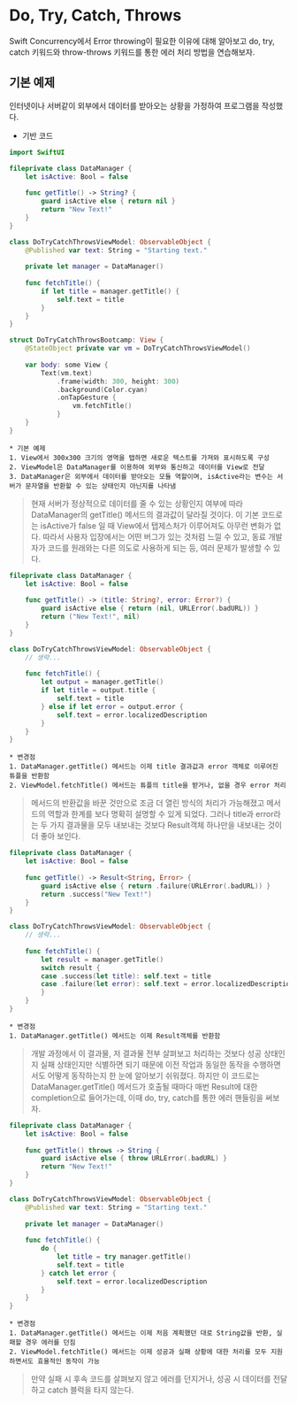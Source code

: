 #  Do, Try, Catch, Throws
Swift Concurrency에서 Error throwing이 필요한 이유에 대해 알아보고 do, try, catch 키워드와 throw-throws 키워드를 통한 에러 처리 방법을 연습해보자.

## 기본 예제
인터넷이나 서버같이 외부에서 데이터를 받아오는 상황을 가정하여 프로그램을 작성했다.

* 기반 코드

```Swift
import SwiftUI

fileprivate class DataManager {
    let isActive: Bool = false
    
    func getTitle() -> String? {
        guard isActive else { return nil }
        return "New Text!"
    }
}

class DoTryCatchThrowsViewModel: ObservableObject {
    @Published var text: String = "Starting text."
    
    private let manager = DataManager()
    
    func fetchTitle() {
        if let title = manager.getTitle() {
            self.text = title
        }
    }
}

struct DoTryCatchThrowsBootcamp: View {
    @StateObject private var vm = DoTryCatchThrowsViewModel()
    
    var body: some View {
        Text(vm.text)
            .frame(width: 300, height: 300)
            .background(Color.cyan)
            .onTapGesture {
                vm.fetchTitle()
            }
    }
}
```

    * 기본 예제
    1. View에서 300x300 크기의 영역을 탭하면 새로운 텍스트를 가져와 표시하도록 구성
    2. ViewModel은 DataManager를 이용하여 외부와 통신하고 데이터를 View로 전달
    3. DataManager은 외부에서 데이터를 받아오는 모듈 역할이며, isActive라는 변수는 서버가 문자열을 반환할 수 있는 상태인지 아닌지를 나타냄
> 현재 서버가 정상적으로 데이터를 줄 수 있는 상황인지 여부에 따라 DataManager의 getTitle() 메서드의 결과값이 달라질 것이다.
> 이 기본 코드로는 isActive가 false 일 때 View에서 탭제스처가 이루어져도 아무런 변화가 없다.
> 따라서 사용자 입장에서는 어떤 버그가 있는 것처럼 느낄 수 있고, 동료 개발자가 코드를 원래와는 다른 의도로 사용하게 되는 등, 여러 문제가 발생할 수 있다.

```Swift
fileprivate class DataManager {
    let isActive: Bool = false
    
    func getTitle() -> (title: String?, error: Error?) {
        guard isActive else { return (nil, URLError(.badURL)) }
        return ("New Text!", nil)
    }
}

class DoTryCatchThrowsViewModel: ObservableObject {
    // 생략...
    
    func fetchTitle() {
        let output = manager.getTitle()
        if let title = output.title {
            self.text = title
        } else if let error = output.error {
            self.text = error.localizedDescription
        }
    }
}
```

    * 변경점
    1. DataManager.getTitle() 메서드는 이제 title 결과값과 error 객체로 이루어진 튜플을 반환함
    2. ViewModel.fetchTitle() 메서드는 튜플의 title을 받거나, 없을 경우 error 처리
> 메서드의 반환값을 바꾼 것만으로 조금 더 열린 방식의 처리가 가능해졌고 메서드의 역할과 한계를 보다 명확히 설명할 수 있게 되었다.
> 그러나 title과 error라는 두 가지 결과물을 모두 내보내는 것보다 Result객체 하나만을 내보내는 것이 더 좋아 보인다.

```Swift
fileprivate class DataManager {
    let isActive: Bool = false
    
    func getTitle() -> Result<String, Error> {
        guard isActive else { return .failure(URLError(.badURL)) }
        return .success("New Text!")
    }
}

class DoTryCatchThrowsViewModel: ObservableObject {
    // 생략...
    
    func fetchTitle() {
        let result = manager.getTitle()
        switch result {
        case .success(let title): self.text = title
        case .failure(let error): self.text = error.localizedDescription
        }
    }
}
```

    * 변경점
    1. DataManager.getTitle() 메서드는 이제 Result객체를 반환함
> 개발 과정에서 이 결과물, 저 결과물 전부 살펴보고 처리하는 것보다 성공 상태인지 실패 상태인지만 식별하면 되기 때문에
> 이전 작업과 동일한 동작을 수행하면서도 어떻게 동작하는지 한 눈에 알아보기 쉬워졌다.
> 하지만 이 코드로는 DataManager.getTitle() 메서드가 호출될 때마다 매번 Result에 대한 completion으로 들어가는데, 이때 do, try, catch를 통한 에러 핸들링을 써보자.

```Swift
fileprivate class DataManager {
    let isActive: Bool = false
    
    func getTitle() throws -> String {
        guard isActive else { throw URLError(.badURL) }
        return "New Text!"
    }
}

class DoTryCatchThrowsViewModel: ObservableObject {
    @Published var text: String = "Starting text."
    
    private let manager = DataManager()
    
    func fetchTitle() {
        do {
            let title = try manager.getTitle()
            self.text = title
        } catch let error {
            self.text = error.localizedDescription
        }
    }
}
```

    * 변경점
    1. DataManager.getTitle() 메서드는 이제 처음 계획했던 대로 String값을 반환, 실패할 경우 에러를 던짐
    2. ViewModel.fetchTitle() 메서드는 이제 성공과 실패 상황에 대한 처리를 모두 지원하면서도 효율적인 동작이 가능
> 만약 실패 시 후속 코드를 살펴보지 않고 에러를 던지거나, 성공 시 데이터를 전달하고 catch 블럭을 타지 않는다.


